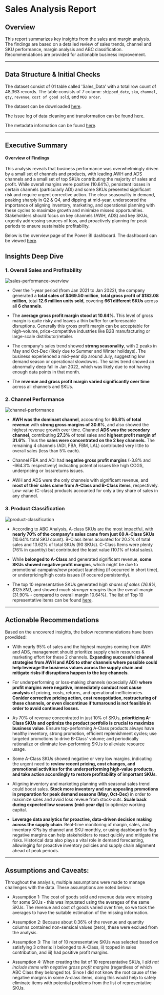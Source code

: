 # Sales Analysis Report

## Overview
This report summarizes key insights from the sales and margin analysis. The findings are based on a detailed review of sales trends, channel and SKU performance, margin analysis and ABC classification. Recommendations are provided for actionable business improvement.

---
## Data Structure & Initial Checks
The dataset consist of 01 table called 'Sales_Data' with a total row count of 48,363 records. The table consists of 7 column: `shipped_date`,  `sku`,	`channel`,	`qty`,	`revenue`,	`cost of good sold`, and	`MOQ order`.

The dataset can be downloaded [here](https://github.com/KLinh62/WCM-Test/blob/main/Part2-Sales%20Analysis/data/WCM_Sales%20Data.csv).

The issue log of data cleaning and transformation can be found [here](https://github.com/KLinh62/WCM-Test/blob/main/Part2-Sales%20Analysis/Question1s/docs/data-cleaning-transformation.png).

The metadata information can be found [here](https://github.com/KLinh62/WCM-Test/blob/main/Part2-Sales%20Analysis/Question1s/docs/data-dictionary.md).

---
## Executive Summary
#### Overview of Findings

This analysis reveals that business performance was overwhelmingly driven by a small set of channels and products, with leading AWH and ADS channels and a small set of top SKUs contributing the majority of sales and profit. While overall margins were positive (10.64%), persistent losses in certain channels (particularly ADI) and some SKUs presented significant risk and require urgent corrective action. The clear seasonality in demand, peaking sharply in Q2 & Q4, and dipping at mid-year, underscored the importance of aligning inventory, marketing, and operational planning with these cycles to maximize growth and minimize missed opportunities. Stakeholders should focus on key channels (AWH, ADS) and key SKUs, urgently addressing sources of loss, and proactively planning for peak periods to ensure sustainable profitability.

Below is the overview page of the Power BI dashboard. The dashboard can be viewed [here](https://github.com/KLinh62/WCM-Test/blob/main/Part2-Sales%20Analysis/Question1s/WCM_Sales_Analysis_Dashboard.pbix).

## Insights Deep Dive
### 1. Overall Sales and Profitability

![sales-performance-overview](https://github.com/KLinh62/WCM-Test/blob/main/Part2-Sales%20Analysis/Question1s/docs/sales_performance_overview.png)

- Over the 1-year period (from Jan 2021 to Jan 2022), the company generated a **total sales of $469.50 million**, **total gross profit of $182.08 million**, total **12.6 million units sold**, covering **661 different SKUs** across all **6 channels**.
  
- The **average gross profit margin stood at 10.64%**. This level of gross margin is quite risky and leaves a thin buffer for unforeseable disruptions. Generally this gross profit margin can be acceptable for high-volume, price-competitive industries like  B2B manufacturing or large-scale distributor/retailer.
  
- The company's sales trend showed **strong seasonality**, with 2 peaks in May and Oct-Dec (likely due to Summer and Winter holidays). The business experienced a mid-year dip around July, suggesting low demand season or operational slowdowns. The sales trend showed an abnormally deep fall in Jan 2022, which was likely due to not having enough data points in that month.
  
- The **revenue and gross profit margin varied significantly over time** across all channels and SKUs.

### 2. Channel Performance
![channel-performance](https://github.com/KLinh62/WCM-Test/blob/main/Part2-Sales%20Analysis/Question1s/docs/channel_performance.png)
- **AWH was the dominant channel**, accounting for **66.8% of total revenue** with **strong gross margins of 30.6%**, and also showed the highest revenue growth over time. Channel **ADS was the secondary channel**, contributing **27.3%** of total sales and **highest profit margin of 31.6%**. Thus the **sales were concentrated on the 2 key channels.** The remaining 4 channels (ADI, FBA, FBM, LAL) contributed very little to overall sales (less than 5% each).
  
- Channel FBA and ADI had **negative gross profit margins** (-3.8% and -664.3% respectively) indicating potential issues like high COGS, underpricing or loss/returns issues.
  
- AWH and ADS were the only channels with significant revenue, and **most of their sales came from A-Class and B-Class items**, respectively. Low-value (C-class) products accounted for only a tiny share of sales in any channel.

### 3. Product Classification 
![product-classification](https://github.com/KLinh62/WCM-Test/blob/main/Part2-Sales%20Analysis/Question1s/docs/product_classification.png)
- According to ABC Analysis, A-class SKUs are the most impactful, with **nearly 70% of the company's sales came from just 69 A-Class SKUs** (10.64% total SKU count). B-Class items acounted for 20.2% of total sales and 13.62% of total SKUs (90 SKUs). C-Class Items were plenty (76% in quantity) but contributed the least value (10.1% of total sales).
  
- While **belonged to A-Class** and generated significant revenue, **some SKUs showed negative profit margins**, which might be due to promotional campains/new product launching (if occurred in short time), or underpricing/high costs issues (if occured persistently).
  
- The top 10 representative SKUs generated *high shares of sales (26.8%, $125.8M)*, and showed much *stronger margins* than the overall margin (31.90% - compared to overall margin 10.64%). The list of Top 10 representative items can be found [here](https://github.com/KLinh62/WCM-Test/blob/main/Part2-Sales%20Analysis/Question1s/docs/top-10-skus.csv).

---

## Actionable Recommendations
Based on the uncovered insights, the below recommendations have been provdided:

- With nearly 95% of sales and the highest margins coming from AWH and ADS, management should prioritize supply chain resources & marketing effort for these 2 channels. **Expanding successful channel strategies from AWH and ADS to other channels where possible could help leverage the business values across the supply chain and mitigate risks if disruptions happen to the key channels**. 

- For underperforming or loss-making channels (expecially ADI) **where profit margins were negative, immediately conduct root cause analysis** of pricing, costs, returns, and operational inefficiencies. **Conider corrective pricing action, cost renegotiation, restructuring of these channels, or even discontinue if turnaround is not feasible in order to avoid continued losses.**

- As 70% of revenue concentrated in just 10% of SKUs, **prioritizing A-Class SKUs and optimize the product portfolio is crucial to maximize business value**. Ensure top-performing A-Class products always have healthy inventory, strong promotion, efficient replenishment cycles; use targeted promotions to drive B-Class' volume; and periodically rationalize or eliminate low-performing SKUs to alleviate resource usage.

- Some A-Class SKUs showed negative or very low margins, indicating the urgent need to **review recent pricing, cost changes, and promotional activities for the underperforming high-value products, and take action accordingly to restore profitability of important SKUs**.

- Aligning inventory and marketing planning with seasonal sales trend could boost sales. **Stock more inventory and run appealing promotions in preparation for peak demand seasons (May, Oct-Dec)** in order to maximize sales and avoid loss reveue from stock-outs. **Scale back during expected low seasons (mid-year dip)** to optimize working capital.

- **Leverage data analytics for proactive, data-driven decision making across the supply chain**. Real-time monitoring of margin, sales, and inventory KPIs by channel and SKU monthly, or using dashboard to flag negative margins can help stakeholders to react quickly and mitigate the risks. Historical data also plays a vital role in demand forecasting, allowinging for proactive inventory policies and supply chain alignment ahead of peak periods.

---

## Assumptions and Caveats:

Throughout the analysis, multiple assumptions were made to manage challenges with the data. These assumptions are noted below:

* Assumption 1: The cost of goods sold and revenue data were missing for some SKUs - this was imputated using the averages of the same SKUs. The revenue and cost of goods varied over time, so we took the averages to have the suitable estimation of the missing information.
    
* Assumption 2: Because about 0.36% of the revenue and quantity columns contained non-sensical values (zero), these were exclued from the analysis.
  
* Assumption 3: The list of 10 representative SKUs was selected based on satisfying 3 criteria: i) belonged to A-Class, ii) topped in sales contribution, and iii) had positive profit margins.
  
* Assumption 4:  When creating the list of 10 representative SKUs, I *did not include items with negative gross profit margins* (regardless of which ABC Class they belonged to). Since I did not know the root cause of the negative margins in some A-class items, doing this would help to safely eliminate items with potential problems from the list of representative SKUs.
